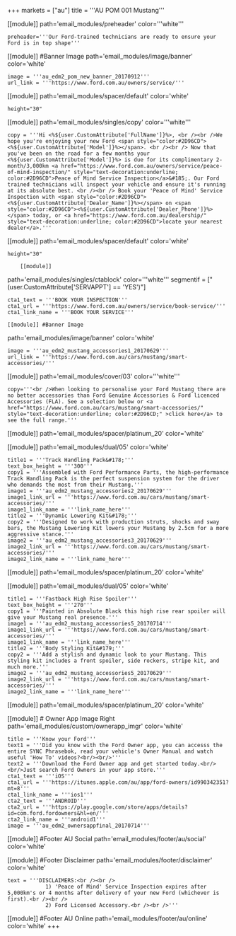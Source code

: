 +++
markets = ["au"]
title = '''AU POM 001 Mustang'''

[[module]]
path='email_modules/preheader'
color='''white'''

	preheader='''Our Ford-trained technicians are ready to ensure your Ford is in top shape'''



[[module]] #Banner Image
path='email_modules/image/banner'
color='white'

	image = '''au_edm2_pom_new_banner_20170912'''
	url_link = '''https://www.ford.com.au/owners/service/'''

[[module]]
path='email_modules/spacer/default'
color='white'

	height="30"

[[module]]
path='email_modules/singles/copy'
color='''white'''

	copy = '''Hi <%${user.CustomAttribute['FullName']}%>, <br /><br />We hope you're enjoying your new Ford <span style="color:#2D96CD"><%${user.CustomAttribute['Model']}%></span>. <br /><br /> Now that you've been on the road for a few months your <%${user.CustomAttribute['Model']}%> is due for its complimentary 2-month/3,000km <a href="https://www.ford.com.au/owners/service/peace-of-mind-inspection/" style="text-decoration:underline; color:#2D96CD">Peace of Mind Service Inspection</a>&#185;. Our Ford trained technicians will inspect your vehicle and ensure it's running at its absolute best. <br /><br /> Book your 'Peace of Mind' Service Inspection with <span style="color:#2D96CD"><%${user.CustomAttribute['Dealer_Name']}%></span> on <span style="color:#2D96CD"><%${user.CustomAttribute['Dealer_Phone']}%></span> today, or <a href="https://www.ford.com.au/dealership/" style="text-decoration:underline; color:#2D96CD">locate your nearest dealer</a>.'''
    
[[module]]
path='email_modules/spacer/default'
color='white'

	height="30"

		[[module]]
path='email_modules/singles/ctablock'
color='''white'''
segmentif = ["(user.CustomAttribute['SERVAPPT'] == 'YES')"]

	cta1_text = '''BOOK YOUR INSPECTION'''
	cta1_url = '''https://www.ford.com.au/owners/service/book-service/'''
	cta1_link_name = '''BOOK YOUR SERVICE'''
    
    [[module]] #Banner Image
path='email_modules/image/banner'
color='white'

	image = '''au_edm2_mustang_accessories1_20170629'''
	url_link = '''https://www.ford.com.au/cars/mustang/smart-accessories/'''

[[module]]
path='email_modules/cover/03'
color='''white'''

	copy='''<br />When looking to personalise your Ford Mustang there are no better accessories than Ford Genuine Accessories & Ford licenced Accessories (FLA). See a selection below or <a href="https://www.ford.com.au/cars/mustang/smart-accessories/" style="text-decoration:underline; color:#2D96CD;" >click here</a> to see the full range.'''

[[module]]
path='email_modules/spacer/platinum_20'
color='white'

[[module]]
path='email_modules/dual/05'
color='white'

	title1 = '''Track Handling Pack&#178;'''
	text_box_height = '''300'''
	copy1 = '''Assembled with Ford Performance Parts, the high-performance Track Handling Pack is the perfect suspension system for the driver who demands the most from their Mustang.'''
	image1 = '''au_edm2_mustang_accessories2_20170629'''
	image1_link_url = '''https://www.ford.com.au/cars/mustang/smart-accessories/'''
	image1_link_name = '''link_name_here'''
	title2 = '''Dynamic Lowering Kit&#178;'''
	copy2 = '''Designed to work with production struts, shocks and sway bars, the Mustang Lowering Kit lowers your Mustang by 2.5cm for a more aggressive stance.'''
	image2 = '''au_edm2_mustang_accessories3_20170629'''
	image2_link_url = '''https://www.ford.com.au/cars/mustang/smart-accessories/'''
	image2_link_name = '''link_name_here'''

[[module]]
path='email_modules/spacer/platinum_20'
color='white' 
 
 [[module]]
path='email_modules/dual/05'
color='white'

	title1 = '''Fastback High Rise Spoiler'''
	text_box_height = '''270'''
	copy1 = '''Painted in Absolute Black this high rise rear spoiler will give your Mustang real presence.'''
	image1 = '''au_edm2_mustang_accessories5_20170714'''
	image1_link_url = '''https://www.ford.com.au/cars/mustang/smart-accessories/'''
	image1_link_name = '''link_name_here'''
	title2 = '''Body Styling Kit&#179;'''
	copy2 = '''Add a stylish and dynamic look to your Mustang. This styling kit includes a front spoiler, side rockers, stripe kit, and much more.'''
	image2 = '''au_edm2_mustang_accessories5_20170629'''
	image2_link_url = '''https://www.ford.com.au/cars/mustang/smart-accessories/'''
	image2_link_name = '''link_name_here'''

 [[module]]
path='email_modules/spacer/platinum_20'
color='white'
 
[[module]] # Owner App Image Right
path='email_modules/custom/ownerapp_imgr'
color='white'

	title = '''Know your Ford'''
	text1 = '''Did you know with the Ford Owner app, you can accesss the entire SYNC Phrasebok, read your vehicle's Owner Manual and watch useful 'How To' videos?<br/><br/>'''
	text2 = '''Download the Ford Owner app and get started today.<br/><br/>Just search Ford Owners in your app store.'''
	cta1_text = '''iOS'''
	cta1_url = '''https://itunes.apple.com/au/app/ford-owners/id990342351?mt=8'''
	cta1_link_name = '''ios1'''
	cta2_text = '''ANDROID'''
	cta2_url = '''https://play.google.com/store/apps/details?id=com.ford.fordowners&hl=en/'''
	cta2_link_name = '''android1'''
	image = '''au_edm2_ownersappfinal_20170714'''

[[module]] #Footer AU Social
path='email_modules/footer/au/social'
color='white'

[[module]] #Footer Disclaimer 
path='email_modules/footer/disclaimer'
color='white'

	text = '''DISCLAIMERS:<br /><br />
				1) 'Peace of Mind' Service Inspection expires after 5,000km's or 4 months after delivery of your new Ford (whichever is first).<br /><br /> 
				2) Ford Licensed Accessory.<br /><br />'''

[[module]] #Footer AU Online
path='email_modules/footer/au/online'
color='white'
+++